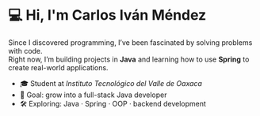 # 💻 Hi, I'm Carlos Iván Méndez

Since I discovered programming, I’ve been fascinated by solving problems with code.  
Right now, I’m building projects in **Java** and learning how to use **Spring** to create real-world applications.

- 🎓 Student at *Instituto Tecnológico del Valle de Oaxaca*
- 🔭 Goal: grow into a full-stack Java developer
- 🛠️ Exploring: Java · Spring · OOP · backend development

